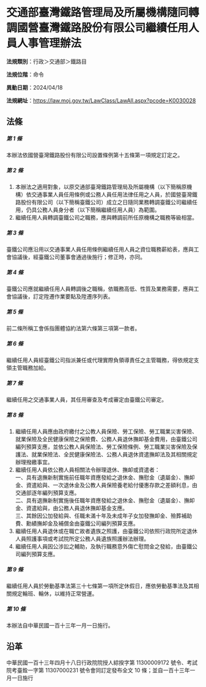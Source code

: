 # 交通部臺灣鐵路管理局及所屬機構隨同轉調國營臺灣鐵路股份有限公司繼續任用人員人事管理辦法




**法規類別**：行政＞交通部＞鐵路目

**法規位階**：命令

**異動日期**：2024/04/18  

**法規網址**：https://law.moj.gov.tw/LawClass/LawAll.aspx?pcode=K0030028



## 法條
##### 第 1 條
本辦法依國營臺灣鐵路股份有限公司設置條例第十五條第一項規定訂定之。

##### 第 2 條
1. 本辦法之適用對象，以原交通部臺灣鐵路管理局及所屬機構（以下簡稱原機構）依交通事業人員任用條例或公務人員任用法律任用之人員，於國營臺灣鐵路股份有限公司（以下簡稱臺鐵公司）成立之日隨同業務轉調臺鐵公司繼續任用，仍具公務人員身分者（以下簡稱繼續任用人員）為範圍。
1. 繼續任用人員轉調臺鐵公司之職務，應與轉調前所任原機構之職務等級相當。

##### 第 3 條
臺鐵公司應沿用以交通事業人員任用條例繼續任用人員之資位職務薪給表，應與工會協議後，經臺鐵公司董事會通過後施行；修正時，亦同。

##### 第 4 條
臺鐵公司應就繼續任用人員轉調後之職稱，依職務高低、性質及業務需要，應與工會協議後，訂定陞遷作業要點及陞遷序列表。

##### 第 5 條
前二條所稱工會係指團體協約法第六條第三項第一款者。

##### 第 6 條
繼續任用人員經臺鐵公司指派兼任或代理實際負領導責任之主管職務，得依規定支領主管職務加給。

##### 第 7 條
繼續任用之交通事業人員，其任用審查及考成審定由臺鐵公司審定。

##### 第 8 條
1. 繼續任用人員應由政府繳付之公教人員保險、勞工保險、勞工職業災害保險、就業保險及全民健康保險之保險費、公務人員退休撫卹基金費用，由臺鐵公司編列預算支應，並依公教人員保險法、勞工保險條例、勞工職業災害保險及保護法、就業保險法、全民健康保險法、公務人員退休資遣撫卹法及其相關規定辦理撥繳事宜。
1. 繼續任用人員依公務人員相關法令辦理退休、撫卹或資遣者：  
一、具有退撫新制實施前任職年資應發給之退休金、撫慰金（遺屬金）、撫卹金、資遣給與、一次退休金及公教人員保險養老給付優惠存款之差額利息，由交通部逐年編列預算支應。  
二、具有退撫新制實施後任職年資應發給之退休金、撫慰金（遺屬金）、撫卹金、資遣給與，由公務人員退休撫卹基金支應。  
三、其餘因公加發給與、任職未滿十年及未成年子女加發撫卹金、殮葬補助費、勳績撫卹金及補償金由臺鐵公司編列預算支應。
1. 繼續任用人員退休或在職亡故者遺族之照護，由臺鐵公司依照行政院所定退休人員照護事項或考試院所定公務人員遺族照護辦法辦理。
1. 繼續任用人員因公涉訟之輔助，及執行職務意外傷亡慰問金之發給，由臺鐵公司編列預算支應。

##### 第 9 條
繼續任用人員於勞動基準法第三十七條第一項所定休假日，應依勞動基準法及其相關規定輪班、輪休，以維持正常營運。

##### 第 10 條
本辦法自中華民國一百十三年一月一日施行。

## 沿革
中華民國一百十三年四月十八日行政院院授人綜揆字第 11300009172  號令、考試院考臺銓一字第 11307000231  號令會同訂定發布全文 10 條；並自一百十三年一月一日施行
